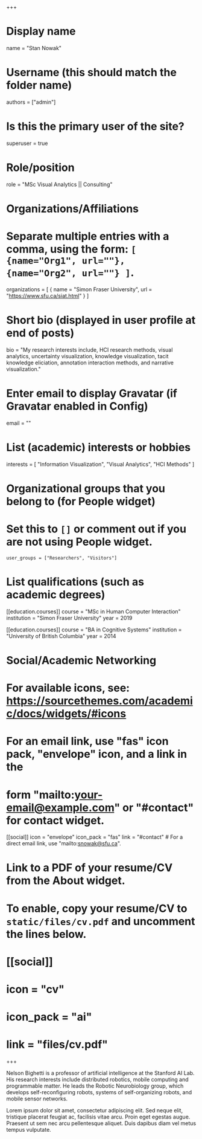 +++
# Display name
name = "Stan Nowak"

# Username (this should match the folder name)
authors = ["admin"]

# Is this the primary user of the site?
superuser = true

# Role/position
role = "MSc Visual Analytics || Consulting"

# Organizations/Affiliations
#   Separate multiple entries with a comma, using the form: `[ {name="Org1", url=""}, {name="Org2", url=""} ]`.
organizations = [ { name = "Simon Fraser University", url = "https://www.sfu.ca/siat.html" } ]

# Short bio (displayed in user profile at end of posts)
bio = "My research interests include, HCI research methods, visual analytics, uncertainty visualization, knowledge visualization, tacit knowledge eliciation, annotation interaction methods, and narrative visualization."

# Enter email to display Gravatar (if Gravatar enabled in Config)
email = ""

# List (academic) interests or hobbies
interests = [
  "Information Visualization",
  "Visual Analytics",
  "HCI Methods"
]

# Organizational groups that you belong to (for People widget)
#   Set this to `[]` or comment out if you are not using People widget.
`user_groups = ["Researchers", "Visitors"]`

# List qualifications (such as academic degrees)

[[education.courses]]
  course = "MSc in Human Computer Interaction"
  institution = "Simon Fraser University"
  year = 2019

[[education.courses]]
  course = "BA in Cognitive Systems"
  institution = "University of British Columbia"
  year = 2014

# Social/Academic Networking
# For available icons, see: https://sourcethemes.com/academic/docs/widgets/#icons
#   For an email link, use "fas" icon pack, "envelope" icon, and a link in the
#   form "mailto:your-email@example.com" or "#contact" for contact widget.

[[social]]
  icon = "envelope"
  icon_pack = "fas"
  link = "#contact"  # For a direct email link, use "mailto:snowak@sfu.ca".

# Link to a PDF of your resume/CV from the About widget.
# To enable, copy your resume/CV to `static/files/cv.pdf` and uncomment the lines below.
# [[social]]
#   icon = "cv"
#   icon_pack = "ai"
#   link = "files/cv.pdf"

+++

Nelson Bighetti is a professor of artificial intelligence at the Stanford AI Lab. His research interests include distributed robotics, mobile computing and programmable matter. He leads the Robotic Neurobiology group, which develops self-reconfiguring robots, systems of self-organizing robots, and mobile sensor networks.

Lorem ipsum dolor sit amet, consectetur adipiscing elit. Sed neque elit, tristique placerat feugiat ac, facilisis vitae arcu. Proin eget egestas augue. Praesent ut sem nec arcu pellentesque aliquet. Duis dapibus diam vel metus tempus vulputate. 

